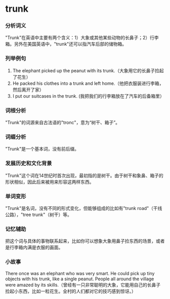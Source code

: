 # trunk

### 分析词义

  

"Trunk"在英语中主要有两个含义：1）大象或其他某些动物的长鼻子；2）行李箱。另外在美国英语中，"trunk"还可以指汽车后部的储物箱。

  

### 列举例句

  

1.  The elephant picked up the peanut with its trunk.（大象用它的长鼻子捡起了花生）
2.  He packed his clothes into a trunk and left home.（他把衣服装进行李箱，然后离开了家）
3.  I put our suitcases in the trunk. (我把我们的行李箱放在了汽车的后备箱里）

  

### 词根分析

  

"Trunk"的词源来自古法语的"tronc"，意为“树干、箱子”。

  

### 词缀分析

  

"Trunk"是一个基本词，没有前后缀。

  

### 发展历史和文化背景

  

"Trunk"这个词在14世纪时首次出现，最初指的是树干。由于树干和象鼻、箱子的形状相似，因此后来被用来形容这两样东西。

  

### 单词变形

  

"Trunk"是名词，没有不同的形式变化，但能够组成的比如有"trunk road"（干线公路），"tree trunk"（树干）等。

  

### 记忆辅助

  

把这个词与具体的事物联系起来，比如你可以想象大象用鼻子捡东西的场景，或者是行李箱内满是衣服的画面。

  

### 小故事

  

There once was an elephant who was very smart. He could pick up tiny objects with his trunk, like a single peanut. People all around the village were amazed by its skills.（曾经有一只非常聪明的大象，它能用自己的长鼻子捡起小东西，比如一粒花生。全村的人们都对它的技巧感到惊讶。）
